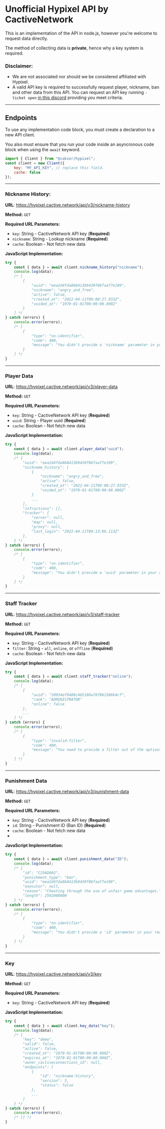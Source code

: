 # Unofficial Hypixel API by CactiveNetwork

This is an implementation of the API in node.js, however you're welcome to request data directly.

The method of collecting data is **private**, hence why a key system is required.

### Disclaimer:

- We are not associated nor should we be considered affiliated with Hypixel.
- A valid API key is required to successfully request player, nickname, ban and other data from this API. You can request an API key running `-ticket open` [in this discord](https://discord.gg/NeqVuSy) providing you meet criteria.

---

## Endpoints

To use any implementation code block, you must create a declaration to a new API client.

You also must ensure that you run your code inside an asyncronous code block when using the `await` keyword.

```js
import { Client } from "@cakier/hypixel";
const client = new Client({
    key: "MY_API_KEY", // replace this field.
    cache: false
});
```

---

### Nickname History:
**URL**: https://hypixel.cactive.network/api/v3/nickname-history

**Method:** `GET`

**Required URL Parameters:**
- `key`: String - CactiveNetwork API key (**Required**)
- `nickname`: String - Lookup nickname (**Required**)
- `cache`: Boolean - Not fetch new data

**JavaScript Implementation:**

```js
try {
    const { data } = await client.nickname_history("nickname");
    console.log(data);
    /* [
        {
            "uuid": "eea2d4fda8b8413b9439f06faaf7e109",
            "nickname": "angry_and_free",
            "active": false,
            "created_at": "2022-04-11T09:00:27.933Z",
            "voided_at": "1970-01-01T00:00:00.000Z"
        }
    ] */
} catch (errors) {
    console.error(errors);
    /* [
        {
            "type": "no-identifier",
            "code": 400,
            "message": "You didn't provide a 'nickname' parameter in your request"
        }
    ] */
}
```
---
### Player Data

**URL**: https://hypixel.cactive.network/api/v3/player-data

**Method:** `GET`

**Required URL Parameters:**
- `key`: String - CactiveNetwork API key (**Required**)
- `uuid`: String - Player uuid (**Required**)
- `cache`: Boolean - Not fetch new data

**JavaScript Implementation:**

```js
try {
    const { data } = await client.player_data("uuid");
    console.log(data);
    /* {
        "uuid": "eea2d4fda8b8413b9439f06faaf7e109",
        "nickname_history": [
            {
                "nickname": "angry_and_free",
                "active": false,
                "created_at": "2022-04-11T09:00:27.933Z",
                "voided_at": "1970-01-01T00:00:00.000Z"
            }
            ...
        ],
        "infractions": [],
        "tracker": {
            "server": null,
            "map": null,
            "proxy": null,
            "last_login": "2022-04-11T09:13:06.113Z"
        },
    } */
} catch (errors) {
    console.error(errors);
    /* [
        {
            "type": "no-identifier",
            "code": 400,
            "message": "You didn't provide a 'uuid' parameter in your request"
        }
    ] */
}
```
---
### Staff Tracker

**URL**: https://hypixel.cactive.network/api/v3/staff-tracker

**Method:** `GET`

**Required URL Parameters:**
- `key`: String - CactiveNetwork API key (**Required**)
- `filter`: String - `all`, `online`, or `offline` (**Required**)
- `cache`: Boolean - Not fetch new data

**JavaScript Implementation:**

```js
try {
    const { data } = await client.staff_tracker("online");
    console.log(data);
    /* [
        {
            "uuid": "20934ef9488c465180a78f861586b4cf",
            "rank": "ADMINISTRATOR"
            "online": false
        },
        ...
    ] */
} catch (errors) {
    console.error(errors);
    /* [
        {
            "type": "invalid-filter",
            "code": 400,
            "message": "You need to provide a filter out of the options, 'all', 'online', 'offline'"
        }
    ] */
}
```
---
### Punishment Data

**URL**: https://hypixel.cactive.network/api/v3/punishment-data

**Method:** `GET`

**Required URL Parameters:**
- `key`: String - CactiveNetwork API key (**Required**)
- `id`: String - Punishment ID (Ban ID) (**Required**)
- `cache`: Boolean - Not fetch new data
- 
**JavaScript Implementation:**

```js
try {
    const { data } = await client.punishment_data("ID");
    console.log(data);
    /* {
        "id": "C256D602",
        "punishment_type": "ban",
        "uuid": "eea2d4fda8b8413b9439f06faaf7e109",
        "executor": null,
        "reason": "Cheating through the use of unfair game advantages.",
        "length": 2592000000
    } */
} catch (errors) {
    console.error(errors);
    /* [
        {
            "type": "no-identifier",
            "code": 400,
            "message": "You didn't provide a 'id' parameter in your request"
        }
    ] */
}
```
---
### Key

**URL**: https://hypixel.cactive.network/api/v3/key

**Method:** `GET`

**Required URL Parameters:**
- `key`: String - CactiveNetwork API key (**Required**)

**JavaScript Implementation:**
```js
try {
    const { data } = await client.key_data("key");
    console.log(data);
    /* {
        "key": "demo",
        "valid": false,
        "active": false,
        "created_at": "1970-01-01T00:00:00.000Z",
        "expires_at": "1970-01-01T00:00:00.000Z",
        "owner_cactiveconnections_id": null,
        "endpoints": [
            {
                "id": "nickname-history",
                "version": 3,
                "status": false
            },
            ...
        ]
    } */
} catch (errors) {
    console.error(errors);
    /* [] */
}
```